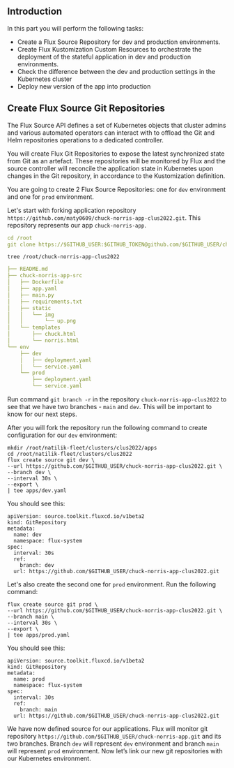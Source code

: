 ## Introduction

In this part you will perform the following tasks:

- Create a Flux Source Repository for dev and production environments.
- Create Flux Kustomization Custom Resources to orchestrate the deployment of the stateful application in dev and production environments.
- Check the difference between the dev and production settings in the Kubernetes cluster
- Deploy new version of the app into production

## Create Flux Source Git Repositories

The Flux Source API defines a set of Kubernetes objects that cluster admins and various automated operators can interact with to offload the Git and Helm repositories operations to a dedicated controller.

You will create Flux Git Repositories to expose the latest synchronized state from Git as an artefact. These repositories will be monitored by Flux and the source controller will reconcile the application state in Kubernetes upon changes in the Git repository, in accordance to the Kustomization definition.

You are going to create 2 Flux Source Repositories: one for `dev` environment and one for `prod` environment.

Let's start with forking application repository `https://github.com/maty0609/chuck-norris-app-clus2022.git`. This repository represents our app `chuck-norris-app`.

```yaml
cd /root
git clone https://$GITHUB_USER:$GITHUB_TOKEN@github.com/$GITHUB_USER/chuck-norris-app-clus2022.git
```

`tree /root/chuck-norris-app-clus2022`

```yaml
├── README.md
├── chuck-norris-app-src
│   ├── Dockerfile
│   ├── app.yaml
│   ├── main.py
│   ├── requirements.txt
│   ├── static
│   │   └── img
│   │       └── up.png
│   └── templates
│       ├── chuck.html
│       └── norris.html
└── env
    ├── dev
    │   ├── deployment.yaml
    │   └── service.yaml
    └── prod
        ├── deployment.yaml
        └── service.yaml
```

Run command `git branch -r` in the repository `chuck-norris-app-clus2022` to see that we have two branches - `main` and `dev`. This will be important to know for our next steps.

After you will fork the repository run the following command to create configuration for our `dev` environment:

```
mkdir /root/natilik-fleet/clusters/clus2022/apps
cd /root/natilik-fleet/clusters/clus2022
flux create source git dev \
--url https://github.com/$GITHUB_USER/chuck-norris-app-clus2022.git \
--branch dev \
--interval 30s \
--export \
| tee apps/dev.yaml

```

You should see this:

```
apiVersion: source.toolkit.fluxcd.io/v1beta2
kind: GitRepository
metadata:
  name: dev
  namespace: flux-system
spec:
  interval: 30s
  ref:
    branch: dev
  url: https://github.com/$GITHUB_USER/chuck-norris-app-clus2022.git
```

Let's also create the second one for `prod` environment. Run the following command:

```
flux create source git prod \
--url https://github.com/$GITHUB_USER/chuck-norris-app-clus2022.git \
--branch main \
--interval 30s \
--export \
| tee apps/prod.yaml

```

You should see this:

```
apiVersion: source.toolkit.fluxcd.io/v1beta2
kind: GitRepository
metadata:
  name: prod
  namespace: flux-system
spec:
  interval: 30s
  ref:
    branch: main
  url: https://github.com/$GITHUB_USER/chuck-norris-app-clus2022.git
```

We have now defined source for our applications. Flux will monitor git repository `https://github.com/$GITHUB_USER/chuck-norris-app.git` and its two branches. Branch `dev` will represent `dev` environment and branch `main` will represent `prod` environment. Now let’s link our new git repositories with our Kubernetes environment.
